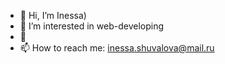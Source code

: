 - 👋 Hi, I’m Inessa)
- 👀 I’m interested in web-developing
- 🌱 
- 📫 How to reach me: inessa.shuvalova@mail.ru

<!---
inessashuvalova/inessashuvalova is a ✨ special ✨ repository because its `README.md` (this file) appears on your GitHub profile.
You can click the Preview link to take a look at your changes.
--->
